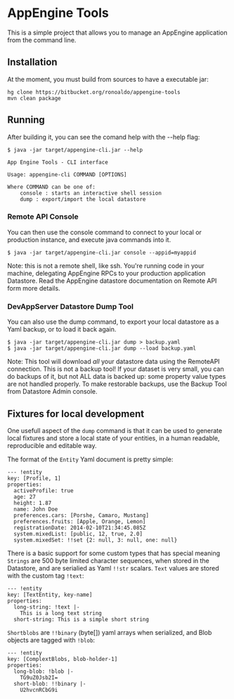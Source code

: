 # AppEngine Tools

This is a simple project that allows you to manage
an AppEngine application from the command line.

## Installation

At the moment, you must build from sources to have a
executable jar:

	hg clone https://bitbucket.org/ronoaldo/appengine-tools
	mvn clean package

## Running

After building it, you can see the comand help with the --help flag:

	$ java -jar target/appengine-cli.jar --help
	
	App Engine Tools - CLI interface
	
	Usage: appengine-cli COMMAND [OPTIONS]
	
	Where COMMAND can be one of:
		console : starts an interactive shell session
		dump : export/import the local datastore

### Remote API Console

You can then use the console command to connect to
your local or production instance, and execute java
commands into it.

	$ java -jar target/appengine-cli.jar console --appid=myappid

Note: this is not a remote shell, like ssh. You're running code
in your machine, delegating AppEngine RPCs to your production
application Datastore. Read the AppEngine datastore documentation
on Remote API form more details.

### DevAppServer Datastore Dump Tool

You can also use the dump command, to export your local
datastore as a Yaml backup, or to load it back again.

	$ java -jar target/appengine-cli.jar dump > backup.yaml
	$ java -jar target/appengine-cli.jar dump --load backup.yaml

Note: This tool will download *all* your datastore data using the
RemoteAPI connection. This is not a backup tool! If your dataset
is very small, you can do backups of it, but not ALL data is backed
up: some property value types are not handled properly. To make
restorable backups, use the Backup Tool from Datastore Admin console.

## Fixtures for local development

One usefull aspect of the `dump` command is that it can be used
to generate local fixtures and store a local state of your entities,
in a human readable, reproducible and editable way.

The format of the `Entity` Yaml document is pretty simple:

	--- !entity
	key: [Profile, 1]
	properties:
	  activeProfile: true
	  age: 27
	  height: 1.87
	  name: John Doe
	  preferences.cars: [Porshe, Camaro, Mustang]
	  preferences.fruits: [Apple, Orange, Lemon]
	  registrationDate: 2014-02-10T21:34:45.085Z
	  system.mixedList: [public, 12, true, 2.0]
	  system.mixedSet: !!set {2: null, 3: null, one: null}

There is a basic support for some custom types that has special meaning
`Strings` are 500 byte limited character sequences, when stored in the
Datastore, and are serialied as Yaml `!!str` scalars. `Text` values are
stored with the custom tag `!text`:

	--- !entity
	key: [TextEntity, key-name]
	properties:
	  long-string: !text |-
	    This is a long text string
	  short-string: This is a simple short string

`Shortblobs` are `!!binary` (byte[]) yaml arrays when serialized, and
Blob objects are tagged with `!blob`:

	--- !entity
	key: [ComplextBlobs, blob-holder-1]
	properties:
	  long-blob: !blob |-
	    TG9uZ0Jsb2I=
	  short-blob: !!binary |-
	    U2hvcnRCbG9i


